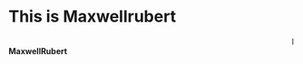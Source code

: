 
<!DOCTYPE html>
<html>
<head>
<title>Page Title</title>
</head>
<body>

<h1>This is Maxwellrubert</h1>
<marquee>I'm from Kanyakumari, I am glad to learn front end development rn!</marquee>
<b>MaxwellRubert</b>

</body>
</html>
